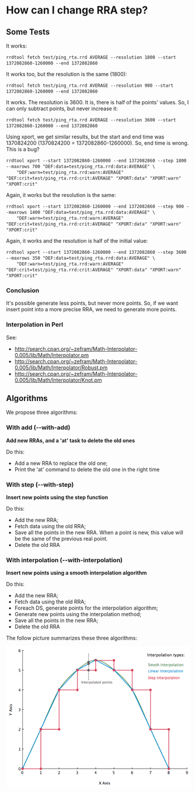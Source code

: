 How can I change RRA step?
==========================

Some Tests
----------

It works:

    rrdtool fetch test/ping_rta.rrd AVERAGE --resolution 1800 --start 1372082860-1260000 --end 1372082860

It works too, but the resolution is the same (1800):

    rrdtool fetch test/ping_rta.rrd AVERAGE --resolution 900 --start 1372082860-1260000 --end 1372082860

It works. The resolution is 3600. It is, there is half of the points' values. So, I can only subtract points, but never increase it:

    rrdtool fetch test/ping_rta.rrd AVERAGE --resolution 3600 --start 1372082860-1260000 --end 1372082860

Using xport, we get similar results, but the start and end time was 1370824200 (1370824200 = 1372082860-1260000). So, end time is wrong. This is a bug?

    rrdtool xport --start 1372082860-1260000 --end 1372082860 --step 1800 --maxrows 700 "DEF:data=test/ping_rta.rrd:data:AVERAGE" \
        "DEF:warn=test/ping_rta.rrd:warn:AVERAGE" "DEF:crit=test/ping_rta.rrd:crit:AVERAGE" "XPORT:data" "XPORT:warn" "XPORT:crit"

Again, it works but the resolution is the same:

    rrdtool xport --start 1372082860-1260000 --end 1372082860 --step 900 --maxrows 1400 "DEF:data=test/ping_rta.rrd:data:AVERAGE" \
        "DEF:warn=test/ping_rta.rrd:warn:AVERAGE" "DEF:crit=test/ping_rta.rrd:crit:AVERAGE" "XPORT:data" "XPORT:warn" "XPORT:crit"

Again, it works and the resolution is half of the initial value:

    rrdtool xport --start 1372082860-1260000 --end 1372082860 --step 3600 --maxrows 350 "DEF:data=test/ping_rta.rrd:data:AVERAGE" \
        "DEF:warn=test/ping_rta.rrd:warn:AVERAGE" "DEF:crit=test/ping_rta.rrd:crit:AVERAGE" "XPORT:data" "XPORT:warn" "XPORT:crit"


### Conclusion

It's possible generate less points, but never more points. So, if we want insert point into a more precise RRA, we need to generate more points.


### Interpolation in Perl

See:

- http://search.cpan.org/~zefram/Math-Interpolator-0.005/lib/Math/Interpolator.pm
- http://search.cpan.org/~zefram/Math-Interpolator-0.005/lib/Math/Interpolator/Robust.pm
- http://search.cpan.org/~zefram/Math-Interpolator-0.005/lib/Math/Interpolator/Knot.pm


Algorithms
----------

We propose three algorithms:


### With add (--with-add)

**Add new RRAs, and a 'at' task to delete the old ones**

Do this:

- Add a new RRA to replace the old one;
- Print the 'at' command to delete the old one in the right time


### With step (--with-step)

**Insert new points using the step function**

Do this:

- Add the new RRA;
- Fetch data using the old RRA;
- Save all the points in the new RRA. When a point is new, this value will be the same of the previous real point.
- Delete the old RRA


### With interpolation (--with-interpolation)

**Insert new points using a smooth interpolation algorithm**

Do this:

- Add the new RRA;
- Fetch data using the old RRA;
- Foreach DS, generate points for the interpolation algorithm;
- Generate new points using the interpolation method;
- Save all the points in the new RRA;
- Delete the old RRA

The follow picture summarizes these three algorithms:

![](interpolation.png?raw=true)

